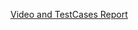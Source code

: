 [Video and TestCases Report](https://drive.google.com/drive/folders/1sL6SWkmG9RM-caEYj7yvz6ZIwIE0Ad6o)
